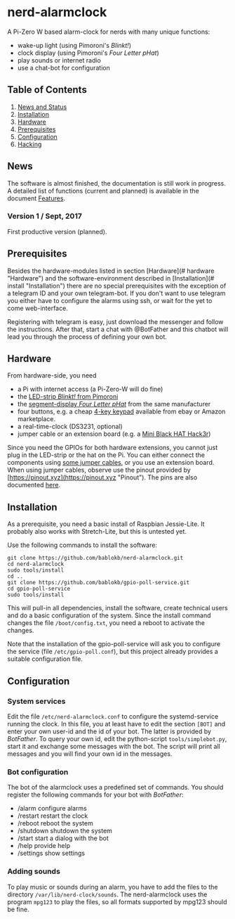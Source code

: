 nerd-alarmclock
===============

A Pi-Zero W based alarm-clock for nerds with many unique functions:

 - wake-up light (using Pimoroni's *Blinkt!*)
 - clock display (using Pimoroni's *Four Letter pHat*)
 - play sounds or internet radio
 - use a chat-bot for configuration


Table of Contents
-----------------

  1. [News and Status](#news "News")
  2. [Installation](#install "Installation")
  3. [Hardware](#hardware "Hardware")
  4. [Prerequisites](#prerequisites "Prerequisites")
  5. [Configuration](#configuration "Configuration")
  6. [Hacking](#Hacking "Hacking")


News
----

The software is almost finished, the documentation is still work in progress.
A detailed list of functions (current and planned) is available in the
document [Features](doc/features.md "Features").

### Version 1 /  Sept, 2017 ###

First productive version (planned).


Prerequisites
-------------

Besides the hardware-modules listed in section [Hardware](# hardware "Hardware")
and the software-environment described in
[Installation](# install "Installation") there are no special prerequisites
with the exception of a telegram ID and your own telegram-bot.
If you don't want to use telegram you either have to configure the alarms
using ssh, or wait for the yet to come web-interface.

Registering with telegram is easy, just download the messenger and follow
the instructions. After that, start a chat with @BotFather and this chatbot
will lead you through the process of defining your own bot.


Hardware
--------

From hardware-side, you need

  - a Pi with internet access (a Pi-Zero-W will do fine)
  - the [LED-strip *Blinkt!* from Pimoroni](doc/blinkt.jpg "Blinkt!")
  - the
    [segment-display *Four Letter pHat*](doc/4letterhat.jpg "Four-Letter-pHat")
    from the same manufacturer
  - four buttons, e.g. a  cheap [4-key keypad](doc/keypad.jpg) available
    from ebay or Amazon marketplace.
  - a real-time-clock (DS3231, optional)
  - jumper cable or an extension board
    (e.g. a [Mini Black HAT Hack3r](doc/board.jpg "Extension board"))

Since you need the GPIOs for both hardware extensions, you cannot just
plug in the LED-strip or the hat on the Pi. You can either
connect the components using
[some jumper cables](doc/assembly.jpg "Assembly"), or you use an extension board.
When using jumper cables, observe use the pinout provided by
[https://pinout.xyz](https://pinout.xyz "Pinout"). The pins are also
documented [here](doc/pins.md "Pins").


Installation
------------

As a prerequisite, you need a basic install of Raspbian Jessie-Lite. It
probably also works with Stretch-Lite, but this is untested yet.

Use the following commands to install the software:

    git clone https://github.com/bablokb/nerd-alarmclock.git
    cd nerd-alarmclock
    sudo tools/install
    cd ..
    git clone https://github.com/bablokb/gpio-poll-service.git
    cd gpio-poll-service
    sudo tools/install

This will pull-in all dependencies, install the software, create technical
users and do a basic configuration of the system. Since the install command
changes the file `/boot/config.txt`, you need a reboot to activate the changes.

Note that the installation of the gpio-poll-service will ask you to configure
the service (file `/etc/gpio-poll.conf`), but this project already
provides a suitable configuration file.


Configuration
-------------

### System services ###

Edit the file `/etc/nerd-alarmclock.conf` to configure the systemd-service
running the clock. In this file, you at least have to edit the section
`[BOT]` and enter your own user-id and the id of your bot. The latter is
provided by *BotFather*. To query your own id, edit the python-script
`tools/simplebot.py`, start it and exchange some messages with the bot.
The script will print all messages and you will find your own id in the
messages.

### Bot configuration ###

The bot of the alarmclock uses a predefined set of commands. You should
register the following commands for your bot with *BotFather*:

  - /alarm     configure alarms
  - /restart   restart the clock
  - /reboot    reboot the system
  - /shutdown  shutdown the system
  - /start     start a dialog with the bot
  - /help      provide help
  - /settings  show settings

### Adding sounds ###

To play music or sounds during an alarm, you have to add the files
to the directory `/var/lib/nerd-clock/sounds`. The nerd-alarmclock uses
the program `mpg123` to play the files, so all formats supported by mpg123
should be fine.
